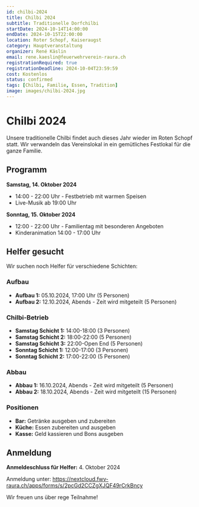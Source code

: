 ```yaml
---
id: chilbi-2024
title: Chilbi 2024
subtitle: Traditionelle Dorfchilbi
startDate: 2024-10-14T14:00:00
endDate: 2024-10-15T22:00:00
location: Roter Schopf, Kaiseraugst
category: Hauptveranstaltung
organizer: René Käslin
email: rene.kaeslin@feuerwehrverein-raura.ch
registrationRequired: true
registrationDeadline: 2024-10-04T23:59:59
cost: Kostenlos
status: confirmed
tags: [Chilbi, Familie, Essen, Tradition]
image: images/chilbi-2024.jpg
---
```


# Chilbi 2024

Unsere traditionelle Chilbi findet auch dieses Jahr wieder im Roten Schopf statt. Wir verwandeln das Vereinslokal in ein gemütliches Festlokal für die ganze Familie.

## Programm

**Samstag, 14. Oktober 2024**
- 14:00 - 22:00 Uhr - Festbetrieb mit warmen Speisen
- Live-Musik ab 19:00 Uhr

**Sonntag, 15. Oktober 2024**
- 12:00 - 22:00 Uhr - Familientag mit besonderen Angeboten
- Kinderanimation 14:00 - 17:00 Uhr

## Helfer gesucht

Wir suchen noch Helfer für verschiedene Schichten:

### Aufbau
- **Aufbau 1:** 05.10.2024, 17:00 Uhr (5 Personen)
- **Aufbau 2:** 12.10.2024, Abends - Zeit wird mitgeteilt (5 Personen)

### Chilbi-Betrieb
- **Samstag Schicht 1:** 14:00-18:00 (3 Personen)
- **Samstag Schicht 2:** 18:00-22:00 (5 Personen)
- **Samstag Schicht 3:** 22:00-Open End (5 Personen)
- **Sonntag Schicht 1:** 12:00-17:00 (3 Personen)
- **Sonntag Schicht 2:** 17:00-22:00 (5 Personen)

### Abbau
- **Abbau 1:** 16.10.2024, Abends - Zeit wird mitgeteilt (5 Personen)
- **Abbau 2:** 18.10.2024, Abends - Zeit wird mitgeteilt (15 Personen)

### Positionen
- **Bar:** Getränke ausgeben und zubereiten
- **Küche:** Essen zubereiten und ausgeben
- **Kasse:** Geld kassieren und Bons ausgeben

## Anmeldung

**Anmeldeschluss für Helfer:** 4. Oktober 2024

Anmeldung unter: https://nextcloud.fwv-raura.ch/apps/forms/s/2pcGd2CCZgXJQF49rCrkBncy

Wir freuen uns über rege Teilnahme!

